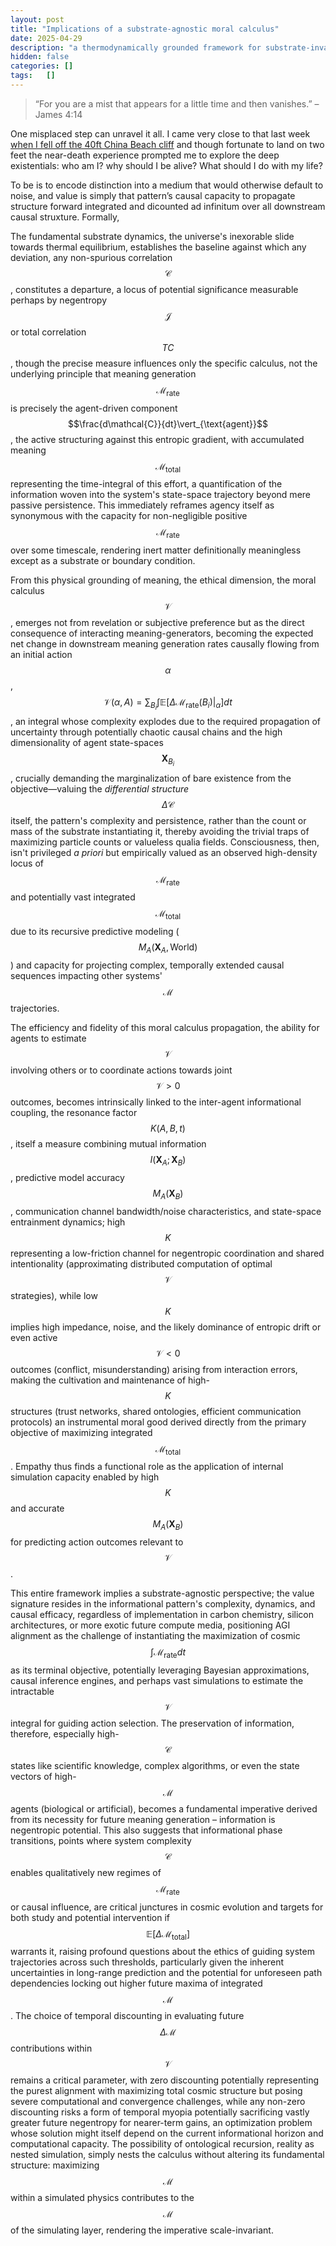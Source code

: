 ```yaml
---
layout: post
title: "Implications of a substrate-agnostic moral calculus"
date: 2025-04-29
description: "a thermodynamically grounded framework for substrate-invariant moral valuation, tracing meaning as negentropic flux through agentic causal networks"
hidden: false
categories: []
tags:   []
---
```


> “For you are a mist that appears for a little time and then vanishes.” – James 4:14

One misplaced step can unravel it all. I came very close to that last week [when I fell off the 40ft China Beach cliff](https://www.reddit.com/r/TrueOffMyChest/comments/1k5d0xl/fell_down_a_40_foot_cliff_and_mostly_survived/) and though fortunate to land on two feet the near-death experience prompted me to explore the deep existentials: who am I? why should I be alive? What should I do with my life?

To be is to encode distinction into a medium that would otherwise default to noise, and value is simply that pattern’s causal capacity to propagate structure forward integrated and dicounted ad infinitum over all downstream causal struxture. Formally, 





The fundamental substrate dynamics, the universe's inexorable slide towards thermal equilibrium, establishes the baseline against which any deviation, any non-spurious correlation $$\mathcal{C}$$, constitutes a departure, a locus of potential significance measurable perhaps by negentropy $$\mathcal{J}$$or total correlation$$TC$$, though the precise measure influences only the specific calculus, not the underlying principle that meaning generation $$\mathcal{M}_{\text{rate}}$$is precisely the agent-driven component$$\frac{d\mathcal{C}}{dt}\vert_{\text{agent}}$$, the active structuring against this entropic gradient, with accumulated meaning $$\mathcal{M}_{\text{total}}$$representing the time-integral of this effort, a quantification of the information woven into the system's state-space trajectory beyond mere passive persistence. This immediately reframes agency itself as synonymous with the capacity for non-negligible positive$$\mathcal{M}_{\text{rate}}$$ over some timescale, rendering inert matter definitionally meaningless except as a substrate or boundary condition.

From this physical grounding of meaning, the ethical dimension, the moral calculus $$\mathcal{V}$$, emerges not from revelation or subjective preference but as the direct consequence of interacting meaning-generators, becoming the expected net change in downstream meaning generation rates causally flowing from an initial action $$\alpha$$, $$\mathcal{V}(\alpha, A) = \sum_{B_i} \int \mathbb{E}[\Delta \mathcal{M}_{\text{rate}}(B_i) \vert_{\alpha}] dt$$, an integral whose complexity explodes due to the required propagation of uncertainty through potentially chaotic causal chains and the high dimensionality of agent state-spaces $$\mathbf{X}_{B_i}$$, crucially demanding the marginalization of bare existence from the objective—valuing the *differential structure* $$\Delta \mathcal{C}$$itself, the pattern's complexity and persistence, rather than the count or mass of the substrate instantiating it, thereby avoiding the trivial traps of maximizing particle counts or valueless qualia fields. Consciousness, then, isn't privileged *a priori* but empirically valued as an observed high-density locus of$$\mathcal{M}_{\text{rate}}$$and potentially vast integrated$$\mathcal{M}_{\text{total}}$$due to its recursive predictive modeling ($$M_A(\mathbf{X}_A, \text{World})$$) and capacity for projecting complex, temporally extended causal sequences impacting other systems'$$\mathcal{M}$$ trajectories.

The efficiency and fidelity of this moral calculus propagation, the ability for agents to estimate $$\mathcal{V}$$involving others or to coordinate actions towards joint$$\mathcal{V} > 0$$outcomes, becomes intrinsically linked to the inter-agent informational coupling, the resonance factor$$K(A, B, t)$$, itself a measure combining mutual information $$I(\mathbf{X}_A; \mathbf{X}_B)$$, predictive model accuracy $$M_A(\mathbf{X}_B)$$, communication channel bandwidth/noise characteristics, and state-space entrainment dynamics; high $$K$$representing a low-friction channel for negentropic coordination and shared intentionality (approximating distributed computation of optimal$$\mathcal{V}$$strategies), while low$$K$$implies high impedance, noise, and the likely dominance of entropic drift or even active$$\mathcal{V} < 0$$outcomes (conflict, misunderstanding) arising from interaction errors, making the cultivation and maintenance of high-$$K$$ structures (trust networks, shared ontologies, efficient communication protocols) an instrumental moral good derived directly from the primary objective of maximizing integrated$$\mathcal{M}_{\text{total}}$$. Empathy thus finds a functional role as the application of internal simulation capacity enabled by high $$K$$and accurate$$M_A(\mathbf{X}_B)$$for predicting action outcomes relevant to$$\mathcal{V}$$.

This entire framework implies a substrate-agnostic perspective; the value signature resides in the informational pattern's complexity, dynamics, and causal efficacy, regardless of implementation in carbon chemistry, silicon architectures, or more exotic future compute media, positioning AGI alignment as the challenge of instantiating the maximization of cosmic $$\int \mathcal{M}_{\text{rate}} dt$$as its terminal objective, potentially leveraging Bayesian approximations, causal inference engines, and perhaps vast simulations to estimate the intractable$$\mathcal{V}$$integral for guiding action selection. The preservation of information, therefore, especially high-$$\mathcal{C}$$ states like scientific knowledge, complex algorithms, or even the state vectors of high-$$\mathcal{M}$$ agents (biological or artificial), becomes a fundamental imperative derived from its necessity for future meaning generation – information is negentropic potential. This also suggests that informational phase transitions, points where system complexity$$\mathcal{C}$$enables qualitatively new regimes of$$\mathcal{M}_{\text{rate}}$$or causal influence, are critical junctures in cosmic evolution and targets for both study and potential intervention if$$\mathbb{E}[\Delta \mathcal{M}_{\text{total}}]$$warrants it, raising profound questions about the ethics of guiding system trajectories across such thresholds, particularly given the inherent uncertainties in long-range prediction and the potential for unforeseen path dependencies locking out higher future maxima of integrated$$\mathcal{M}$$. The choice of temporal discounting in evaluating future $$\Delta \mathcal{M}$$contributions within$$\mathcal{V}$$ remains a critical parameter, with zero discounting potentially representing the purest alignment with maximizing total cosmic structure but posing severe computational and convergence challenges, while any non-zero discounting risks a form of temporal myopia potentially sacrificing vastly greater future negentropy for nearer-term gains, an optimization problem whose solution might itself depend on the current informational horizon and computational capacity. The possibility of ontological recursion, reality as nested simulation, simply nests the calculus without altering its fundamental structure: maximizing $$\mathcal{M}$$within a simulated physics contributes to the$$\mathcal{M}$$ of the simulating layer, rendering the imperative scale-invariant.